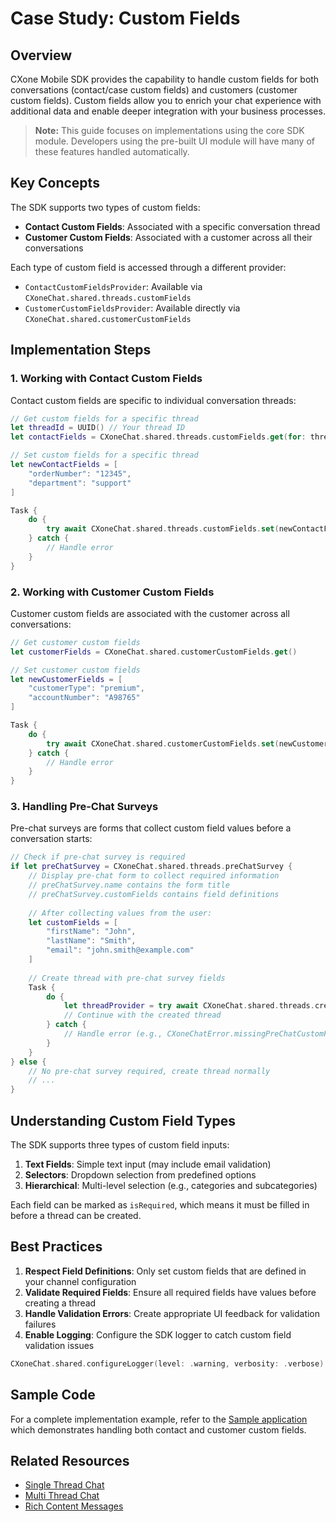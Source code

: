# Case Study: Custom Fields

## Overview

CXone Mobile SDK provides the capability to handle custom fields for both conversations (contact/case custom fields) and customers (customer custom fields). Custom fields allow you to enrich your chat experience with additional data and enable deeper integration with your business processes.

> **Note:** This guide focuses on implementations using the core SDK module. Developers using the pre-built UI module will have many of these features handled automatically.

## Key Concepts

The SDK supports two types of custom fields:

- **Contact Custom Fields**: Associated with a specific conversation thread
- **Customer Custom Fields**: Associated with a customer across all their conversations

Each type of custom field is accessed through a different provider:

- `ContactCustomFieldsProvider`: Available via `CXoneChat.shared.threads.customFields`
- `CustomerCustomFieldsProvider`: Available directly via `CXoneChat.shared.customerCustomFields`

## Implementation Steps

### 1. Working with Contact Custom Fields

Contact custom fields are specific to individual conversation threads:

```swift
// Get custom fields for a specific thread
let threadId = UUID() // Your thread ID
let contactFields = CXoneChat.shared.threads.customFields.get(for: threadId)

// Set custom fields for a specific thread
let newContactFields = [
    "orderNumber": "12345",
    "department": "support"
]

Task {
    do {
        try await CXoneChat.shared.threads.customFields.set(newContactFields, for: threadId)
    } catch {
        // Handle error
    }
}
```

### 2. Working with Customer Custom Fields

Customer custom fields are associated with the customer across all conversations:

```swift
// Get customer custom fields
let customerFields = CXoneChat.shared.customerCustomFields.get()

// Set customer custom fields
let newCustomerFields = [
    "customerType": "premium",
    "accountNumber": "A98765"
]

Task {
    do {
        try await CXoneChat.shared.customerCustomFields.set(newCustomerFields)
    } catch {
        // Handle error
    }
}
```

### 3. Handling Pre-Chat Surveys

Pre-chat surveys are forms that collect custom field values before a conversation starts:

```swift
// Check if pre-chat survey is required
if let preChatSurvey = CXoneChat.shared.threads.preChatSurvey {
    // Display pre-chat form to collect required information
    // preChatSurvey.name contains the form title
    // preChatSurvey.customFields contains field definitions
    
    // After collecting values from the user:
    let customFields = [
        "firstName": "John",
        "lastName": "Smith",
        "email": "john.smith@example.com"
    ]
    
    // Create thread with pre-chat survey fields
    Task {
        do {
            let threadProvider = try await CXoneChat.shared.threads.create(with: customFields)
            // Continue with the created thread
        } catch {
            // Handle error (e.g., CXoneChatError.missingPreChatCustomFields)
        }
    }
} else {
    // No pre-chat survey required, create thread normally
    // ...
}
```

## Understanding Custom Field Types

The SDK supports three types of custom field inputs:

1. **Text Fields**: Simple text input (may include email validation)
2. **Selectors**: Dropdown selection from predefined options
3. **Hierarchical**: Multi-level selection (e.g., categories and subcategories)

Each field can be marked as `isRequired`, which means it must be filled in before a thread can be created.

## Best Practices

1. **Respect Field Definitions**: Only set custom fields that are defined in your channel configuration
2. **Validate Required Fields**: Ensure all required fields have values before creating a thread
3. **Handle Validation Errors**: Create appropriate UI feedback for validation failures
4. **Enable Logging**: Configure the SDK logger to catch custom field validation issues

```swift
CXoneChat.shared.configureLogger(level: .warning, verbosity: .verbose)
```

## Sample Code

For a complete implementation example, refer to the [Sample application](https://github.com/nice-devone/nice-cxone-mobile-sdk-ios/tree/main/sample) which demonstrates handling both contact and customer custom fields.

## Related Resources

- [Single Thread Chat](cs-single-thread.md)
- [Multi Thread Chat](cs-multi-thread.md)
- [Rich Content Messages](cs-rich-content-messages.md)
